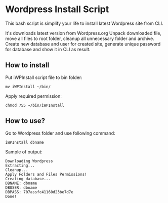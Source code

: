 # Wordpress Install Script

This bash script is simplify your life to install latest Wordpress site from CLI.

It's downloads latest version from Wordpress.org
Unpack downloaded file, move all files to root folder, cleanup all unnecessary folder and archive.
Create new database and user for created site, generate unique password for database and show it in CLI as result.

## How to install

Put iWPInstall script file to bin folder: 
```
mv iWPInstall ~/bin/
```

Apply required permission: 
```
chmod 755 ~/bin/iWPInstall
```

## How to use?

Go to Wordpress folder and use following command:
```
iWPInstall dbname
```

Sample of output:
```
Downloading Wordpress
Extracting...
Cleanup...
Apply Folders and Files Permissions!
Creating database...
DBNAME: dbname
DBUSER: dbname
DBPASS: 707assfc41160d23be7d7e
Done!
```
